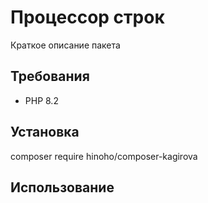 # Процессор строк

Краткое описание пакета

## Требования

- PHP 8.2

## Установка

composer require hinoho/composer-kagirova

## Использование